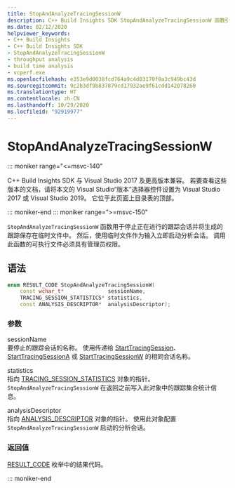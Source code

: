 ```yaml
---
title: StopAndAnalyzeTracingSessionW
description: C++ Build Insights SDK StopAndAnalyzeTracingSessionW 函数引用。
ms.date: 02/12/2020
helpviewer_keywords:
- C++ Build Insights
- C++ Build Insights SDK
- StopAndAnalyzeTracingSessionW
- throughput analysis
- build time analysis
- vcperf.exe
ms.openlocfilehash: e353e9d0038fcd764a9c4d03170f0a3c949bc43d
ms.sourcegitcommit: 9c2b3df9b837879cd17932ae9f61cdd142078260
ms.translationtype: HT
ms.contentlocale: zh-CN
ms.lasthandoff: 10/29/2020
ms.locfileid: "92919977"
---
```

# <a name="stopandanalyzetracingsessionw"></a>StopAndAnalyzeTracingSessionW

::: moniker range="<=msvc-140"

C++ Build Insights SDK 与 Visual Studio 2017 及更高版本兼容。 若要查看这些版本的文档，请将本文的 Visual Studio“版本”选择器控件设置为 Visual Studio 2017 或 Visual Studio 2019。 它位于此页面上目录表的顶部。

::: moniker-end
::: moniker range=">=msvc-150"

`StopAndAnalyzeTracingSessionW` 函数用于停止正在进行的跟踪会话并将生成的跟踪保存在临时文件中。 然后，使用临时文件作为输入立即启动分析会话。 调用此函数的可执行文件必须具有管理员权限。

## <a name="syntax"></a>语法

```cpp
enum RESULT_CODE StopAndAnalyzeTracingSessionW(
    const wchar_t*              sessionName,
    TRACING_SESSION_STATISTICS* statistics,
    const ANALYSIS_DESCRIPTOR*  analysisDescriptor);
```

### <a name="parameters"></a>参数

sessionName\
要停止的跟踪会话的名称。 使用传递给 [StartTracingSession](start-tracing-session.md)、[StartTracingSessionA](start-tracing-session-a.md) 或 [StartTracingSessionW](start-tracing-session-w.md) 的相同会话名称。

statistics\
指向 [TRACING_SESSION_STATISTICS](../other-types/tracing-session-statistics-struct.md) 对象的指针。 `StopAndAnalyzeTracingSessionW` 在返回之前写入此对象中的跟踪集合统计信息。

analysisDescriptor\
指向 [ANALYSIS_DESCRIPTOR](../other-types/analysis-descriptor-struct.md) 对象的指针。 使用此对象配置 `StopAndAnalyzeTracingSessionW` 启动的分析会话。

### <a name="return-value"></a>返回值

[RESULT_CODE](../other-types/result-code-enum.md) 枚举中的结果代码。

::: moniker-end
